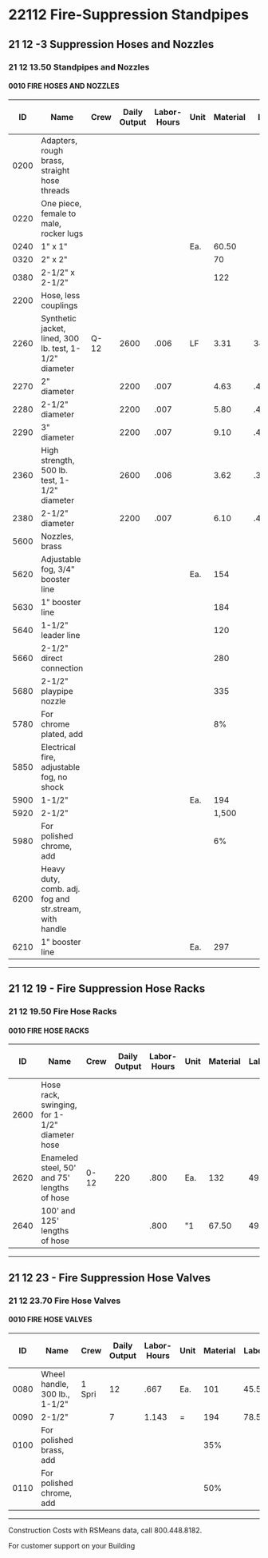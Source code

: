 # 22112 Fire-Suppression Standpipes

## 21 12 -3 Suppression Hoses and Nozzles

### 21 12 13.50 Standpipes and Nozzles

#### 0010 FIRE HOSES AND NOZZLES

| ID    | Name                                                                 | Crew | Daily Output | Labor-Hours | Unit | Material | Labor    | Equipment | Total   | Total Incl O&P |
|-------|----------------------------------------------------------------------|------|-------------|-------------|------|----------|----------|-----------|---------|----------------|
| 0200  | Adapters, rough brass, straight hose threads                         |      |             |             |      |          |          |           |         |                |
| 0220  | One piece, female to male, rocker lugs                               |      |             |             |      |          |          |           |         |                |
| 0240  | 1" x 1"                                                              |      |             |             | Ea.  | 60.50    |          |           | 60.50   | 66.50          |
| 0320  | 2" x 2"                                                              |      |             |             |      | 70       |          |           | 70      | 77             |
| 0380  | 2-1/2" x 2-1/2"                                                      |      |             |             |      | 122      |          |           | 122     | 134            |
| 2200  | Hose, less couplings                                                 |      |             |             |      |          |          |           |         |                |
| 2260  | Synthetic jacket, lined, 300 lb. test, 1-1/2" diameter               | Q-12 | 2600        | .006        | LF   | 3.31     | 344434   |           | 3.69    | 4.21           |
| 2270  | 2" diameter                                                          |      | 2200        | .007        |      | 4.63     | .45      |           | 5.08    | 5.75           |
| 2280  | 2-1/2" diameter                                                      |      | 2200        | .007        |      | 5.80     | .45      |           | 6.25    | 7.05           |
| 2290  | 3" diameter                                                          |      | 2200        | .007        |      | 9.10     | .45      |           | 9.55    | 10.65          |
| 2360  | High strength, 500 lb. test, 1-1/2" diameter                         |      | 2600        | .006        |      | 3.62     | .38      |           | 4       | 4.55           |
| 2380  | 2-1/2" diameter                                                      |      | 2200        | .007        |      | 6.10     | .45      |           | 6.55    | 7.35           |
| 5600  | Nozzles, brass                                                       |      |             |             |      |          |          |           |         |                |
| 5620  | Adjustable fog, 3/4" booster line                                    |      |             |             | Ea.  | 154      |          |           | 154     | 170            |
| 5630  | 1" booster line                                                      |      |             |             |      | 184      |          |           | 184     | 202            |
| 5640  | 1-1/2" leader line                                                   |      |             |             |      | 120      |          |           | 120     | 132            |
| 5660  | 2-1/2" direct connection                                             |      |             |             |      | 280      |          |           | 280     | 310            |
| 5680  | 2-1/2" playpipe nozzle                                               |      |             |             |      | 335      |          |           | 335     | 370            |
| 5780  | For chrome plated, add                                               |      |             |             |      | 8%       |          |           |         |                |
| 5850  | Electrical fire, adjustable fog, no shock                            |      |             |             |      |          |          |           |         |                |
| 5900  | 1-1/2"                                                               |      |             |             | Ea.  | 194      |          |           | 194     | 213            |
| 5920  | 2-1/2"                                                               |      |             |             |      | 1,500    |          |           | 1,500   | 1,650          |
| 5980  | For polished chrome, add                                             |      |             |             |      | 6%       |          |           |         |                |
| 6200  | Heavy duty, comb. adj. fog and str.stream, with handle               |      |             |             |      |          |          |           |         |                |
| 6210  | 1" booster line                                                      |      |             |             | Ea.  | 297      |          |           | 297     | 255            |

---

## 21 12 19 - Fire Suppression Hose Racks

### 21 12 19.50 Fire Hose Racks

#### 0010 FIRE HOSE RACKS

| ID    | Name                                                                 | Crew | Daily Output | Labor-Hours | Unit | Material | Labor    | Equipment | Total   | Total Incl O&P |
|-------|----------------------------------------------------------------------|------|-------------|-------------|------|----------|----------|-----------|---------|----------------|
| 2600  | Hose rack, swinging, for 1-1/2" diameter hose                        |      |             |             |      |          |          |           |         |                |
| 2620  | Enameled steel, 50' and 75' lengths of hose                          | 0-12 | 220         | .800        | Ea.  | 132      | 49.50    |           | 181.50  | 219            |
| 2640  | 100' and 125' lengths of hose                                        |      |             | .800        | "1   | 67.50    | 49.50    |           | 117     | 148            |

---

## 21 12 23 - Fire Suppression Hose Valves

### 21 12 23.70 Fire Hose Valves

#### 0010 FIRE HOSE VALVES

| ID    | Name                                                                 | Crew | Daily Output | Labor-Hours | Unit | Material | Labor    | Equipment | Total   | Total Incl O&P |
|-------|----------------------------------------------------------------------|------|-------------|-------------|------|----------|----------|-----------|---------|----------------|
| 0080  | Wheel handle, 300 lb., 1-1/2"                                        | 1 Spri | 12        | .667        | Ea.  | 101      | 45.50    |           | 146.50  | 179            |
| 0090  | 2-1/2"                                                               |      | 7           | 1.143       | =    | 194      | 78.50    |           | 272.50  | 330            |
| 0100  | For polished brass, add                                              |      |             |             |      | 35%      |          |           |         |                |
| 0110  | For polished chrome, add                                             |      |             |             |      | 50%      |          |           |         |                |

---

Construction Costs with RSMeans data, call 800.448.8182.

For customer support on your Building